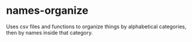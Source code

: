 # names-organize


Uses csv files and functions to organize things by alphabetical categories, then by names inside that category.

